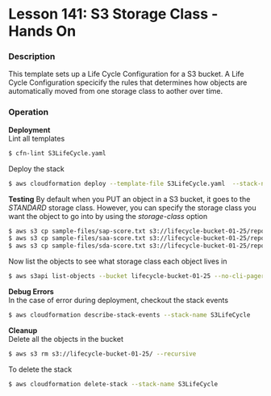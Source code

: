 # Lesson 141: S3 Storage Class - Hands On

### Description

This template sets up a Life Cycle Configuration for a S3 bucket.
A Life Cycle Configuration specicify the rules that determines how objects are
automatically moved from one storage class to aother over time.

### Operation

**Deployment**  
Lint all templates

```bash
$ cfn-lint S3LifeCycle.yaml
```

Deploy the stack

```bash
$ aws cloudformation deploy --template-file S3LifeCycle.yaml  --stack-name S3LifeCycle
```

**Testing**
By default when you PUT an object in a S3 bucket, it goes to the _STANDARD_ storage class.
However, you can specify the storage class you want the object to go into by using the _storage-class_ option

```bash
$ aws s3 cp sample-files/sap-score.txt s3://lifecycle-bucket-01-25/reports/sap-score.txt
$ aws s3 cp sample-files/saa-score.txt s3://lifecycle-bucket-01-25/reports/saa-score.txt --storage-class ONEZONE_IA
$ aws s3 cp sample-files/sda-score.txt s3://lifecycle-bucket-01-25/reports/sda-score.txt --storage-class STANDARD_IA
```

Now list the objects to see what storage class each object lives in

```bash
$ aws s3api list-objects --bucket lifecycle-bucket-01-25 --no-cli-pager
```

**Debug Errors**  
In the case of error during deployment, checkout the stack events

```bash
$ aws cloudformation describe-stack-events --stack-name S3LifeCycle
```

**Cleanup**  
Delete all the objects in the bucket

```bash
$ aws s3 rm s3://lifecycle-bucket-01-25/ --recursive
```

To delete the stack

```bash
$ aws cloudformation delete-stack --stack-name S3LifeCycle
```
